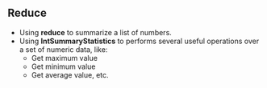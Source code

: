 ## Reduce

* Using **reduce** to summarize a list of numbers.
* Using **IntSummaryStatistics** to performs several useful operations over a set of numeric data, like:
    * Get maximum value
    * Get minimum value
    * Get average value, etc.